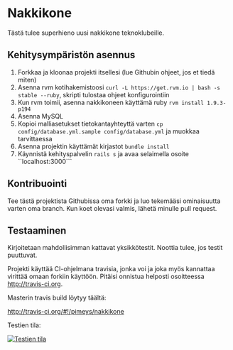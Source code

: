 # Nakkikone

Tästä tulee superhieno uusi nakkikone teknoklubeille.

## Kehitysympäristön asennus

1. Forkkaa ja kloonaa projekti itsellesi (lue Githubin ohjeet, jos et tiedä
   miten)
2. Asenna rvm kotihakemistoosi ```curl -L https://get.rvm.io | bash -s stable --ruby```, 
   skripti tulostaa ohjeet konfigurointiin
3. Kun rvm toimii, asenna nakkikoneen käyttämä ruby ```rvm install 1.9.3-p194```
4. Asenna MySQL
5. Kopioi malliasetukset tietokantayhteyttä varten ```cp config/database.yml.sample config/database.yml``` ja muokkaa tarvittaessa
6. Asenna projektin käyttämät kirjastot ```bundle install```
7. Käynnistä kehityspalvelin ```rails s``` ja avaa selaimella osoite ``localhost:3000```

## Kontribuointi

Tee tästä projektista Githubissa oma forkki ja luo tekemääsi ominaisuutta varten
oma branch. Kun koet olevasi valmis, lähetä minulle pull request.

## Testaaminen

Kirjoitetaan mahdollisimman kattavat yksikkötestit. Noottia tulee, jos testit
puuttuvat.

Projekti käyttää CI-ohjelmana travisia, jonka voi ja joka myös kannattaa
virittää omaan forkiin käyttöön. Pitäisi onnistua helposti osoitteessa
http://travis-ci.org.

Masterin travis build löytyy täältä:

http://travis-ci.org/#!/pimeys/nakkikone

Testien tila:

[![Testien tila](https://secure.travis-ci.org/pimeys/nakkikone.png?branch=master)](http://travis-ci.org/pimeys/nakkikone)
